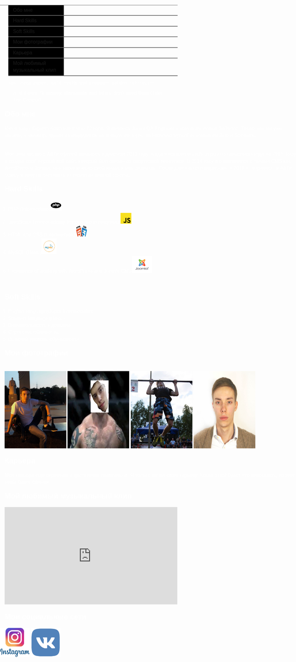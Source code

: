 <html>
<head>
<meta charset="utf-8">
<title>Кирилл Кочетков. If you are reading this it's too late.</title>
<style type="text/css">
<!--
body {
	font: 100%/1.4 Verdana, Arial, Helvetica, sans-serif;
	margin: 0;
	padding: 0;
	color: #FFF;
	background-image:src(wood%20_texture2.jpg);
}

ul, ol, dl { 
	padding: 0;
	margin: 0;
}
h1, h2, h3, h4, h5, h6, p {
	margin-top: 0;
	padding-right: 15px;
	padding-left: 15px; 
}
a img { 
	border: none;
}

a:link {
	color: #FFF;
	text-decoration: underline;
}
a:visited {
	color: #FFF;
	text-decoration: underline;
}
a:hover, a:active, a:focus {
	text-decoration: none;
}

.container {
	width: 1200px;
	background-image: src(wood%20_texture2.jpg);
	margin: 0 auto; 
	overflow: hidden; 
}

.sidebar1 {
	float: left;
	font:Verdana, Geneva, sans-serif;
	width: 200px;
	background-color: #000;
	color: #FFF;
	padding-bottom: 10px;
}
.content {

	padding: 10px 0;
	width: 980px;
	float: left;
}

.content ul, .content ol { 
	padding: 0 15px 15px 40px;
}
ul.nav {
	list-style: none;
	border-top: 1px solid #666; 
	margin-bottom: 15px;
}
ul.nav li {
	border-bottom: 2px solid #666;
}
ul.nav a, ul.nav a:visited { 
	padding: 5px 5px 5px 15px;
	display: block; 
	width: 160px;
	text-decoration: none;
	background-color: #000;
}
ul.nav a:hover, ul.nav a:active, ul.nav a:focus { 
	background-color: #000;
	color: #F00;
}
.fltlft { 
	float: left;
	margin-right: 8px;
}
.clearfloat { 
	clear:both;
	height:0;
	font-size: 1px;
	line-height: 0px;
}
-->
</style></head>

<body background="wood _texture2.jpg" tracingsrc="wood _texture2.jpg" tracingopacity="100">

<div class="container">
  <div class="sidebar1">
    <ul class="nav">
      <li><a class="navigation" href="#aboutme">Обо мне</a></li>
      <li><a class="navigation" href="#HardSkills">Hard Skills</a></li>
      <li><a class="navigation" href="#SoftSkills">Soft Skills</a></li>
      <li><a class="navigation" href="#photos">Мои фотографии</a></li>
      <li><a class="navigation" href="#career">Карьера</a></li>
      <li><a class="navigation" href="#myfavvideo">Мой любимый музыкальный клип</a></li>
    
    <p> Green paper, gold teeth and pregnant golden retrievers
is all I want, f**k money, diamonds and bi**hes, don't need them.(Tyler, The Creator)</p></ul>
  <!-- end .sidebar1 --></div>
  <div class="content">
  <section id="aboutme">
    <h1>Обо мне</h1>
    <p>Меня зовут Кирилл Кочетков и мне 22 года. Я являюсь Junior QA Engineer в компании Antida Software. Также, как вы уже поняли, я являюсь одним из кандидатов на попадание в состав Frontend School от компании Antida Software.</p> <br>
 <p>Мое знакомство с АйТи сферой началось в далеком 2013 году, когда я прошел онлайн-курсы по написанию кода на PHP. Тогда я создал свой первый веб-сайт, который был связан со спортивной тематикой. В 2014 году я ознакомился с такими CMS как WordPress и Joomla, что также внесло свой вклад в моё развитие. После длительного перерыва, в 2019 я "ворвался" в АйТи сферу и хочу не отставать от развития данной сферы.
</p>
<section id="HardSkills">
    <h2>Hard Skills</h2>
    <ol>
      <li>PHP (Intermediate)<img src='logo1.png' name='php' width="35" height="35"/></li>
      <li>JavaScript (codeacademy lessons are in progress) <img src='logo2.png' name='js' width="35" height="35"/></li>
      <li>HTML and CSS (Intermediate) <img src='logo3.png' name='html' width="35" height="35"/></li>
      <li>MySQL (Basic)<img src='logo4.png' name='mysql' width="50" height="50"/></li>
      <li>Experience of working with WordPress and Joomla CMS<img src='logo5.png' name='cms' width="65" height="55"/><br>
      </li>
    </ol>
    <dl>
      <dt>&nbsp; </dt>
    </dl>
    <section id="SoftSkills">
    <h2><strong>Soft Skills</strong></h2>
    <ol>
      <li>English language(Upper-Intermediate);</li>
      <li>Spanish language (Basic);</li>
      <li>Внимательность к деталям;</li>
      <li>Стрессоустойчивость;</li>
      <li>Высокий уровень обучаемости.<br>
      </li>
    </ol>
    <section id="photos">
    <h2>Мои фотографии</h2>
    <p><br>
<img src = 'photo 1.jpg' name = 'photo1' width="200" height="250" />
<img src = 'photo2.jpg' name = 'photo2' width="200" height="250" />
<img src = 'photo3.jpg' name ='photo3' width ="200" height="250" />
<img src= 'photo4.jpg' name ='photo4' width="200" height="250" />
<section id="career">
    <h2>Карьера</h2>
    <p>Моя карьера еще скромная и достаточно тривиальна. Я только начал свою карьеру. Когда о ней будет что рассказать, то этот текст будет больше.</p>
    <section id="myfavvideo">
    <h2>Мой любимый музыкальный клип</h2>
    <p><iframe width="560" height="315" src="https://www.youtube.com/embed/tvTRZJ-4EyI" frameborder="0" allow="accelerometer; autoplay; encrypted-media; gyroscope; picture-in-picture" allowfullscreen></iframe><br>
</p>
<h2>Мои социальные сети</h2>
<div class="social"><a href="https://instagram.com/kochetkov26" target="_blank"><img src='icon1.png' width="96" height="94"></a>
    <a href="https://vk.com/id62157341" target="_blank"><img src='icon2.png' width="96" height="94"></a>
</div>
  

